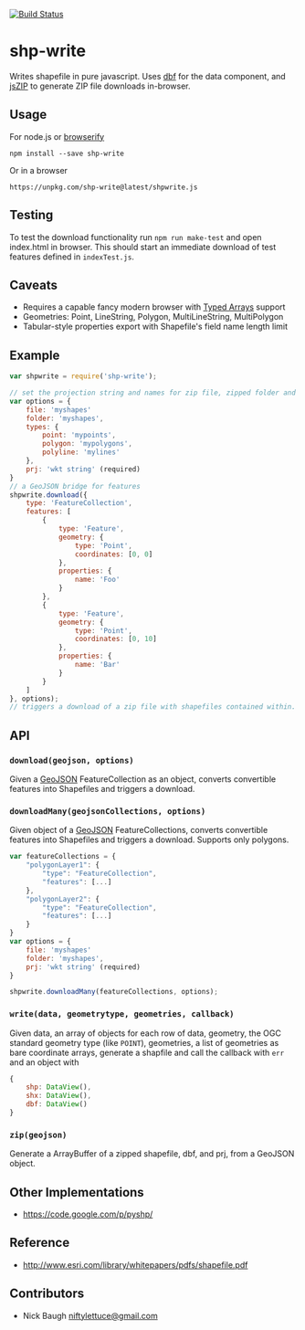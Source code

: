 [![Build Status](https://secure.travis-ci.org/mapbox/shp-write.svg?branch=master)](http://travis-ci.org/mapbox/shp-write)

# shp-write

Writes shapefile in pure javascript. Uses [dbf](https://github.com/tmcw/dbf)
for the data component, and [jsZIP](http://stuk.github.io/jszip/) to generate
ZIP file downloads in-browser.

## Usage

For node.js or [browserify](https://github.com/substack/node-browserify)

    npm install --save shp-write

Or in a browser

    https://unpkg.com/shp-write@latest/shpwrite.js

## Testing

To test the download functionality run `npm run make-test` and open index.html in browser.
This should start an immediate download of test features defined in `indexTest.js`.

## Caveats

* Requires a capable fancy modern browser with [Typed Arrays](http://caniuse.com/#feat=typedarrays)
  support
* Geometries: Point, LineString, Polygon, MultiLineString, MultiPolygon
* Tabular-style properties export with Shapefile's field name length limit

## Example

```js
var shpwrite = require('shp-write');

// set the projection string and names for zip file, zipped folder and feature types
var options = {
    file: 'myshapes'
    folder: 'myshapes',
    types: {
        point: 'mypoints',
        polygon: 'mypolygons',
        polyline: 'mylines'
    },
    prj: 'wkt string' (required)
}
// a GeoJSON bridge for features
shpwrite.download({
    type: 'FeatureCollection',
    features: [
        {
            type: 'Feature',
            geometry: {
                type: 'Point',
                coordinates: [0, 0]
            },
            properties: {
                name: 'Foo'
            }
        },
        {
            type: 'Feature',
            geometry: {
                type: 'Point',
                coordinates: [0, 10]
            },
            properties: {
                name: 'Bar'
            }
        }
    ]
}, options);
// triggers a download of a zip file with shapefiles contained within.
```

## API

### `download(geojson, options)`

Given a [GeoJSON](http://geojson.org/) FeatureCollection as an object,
converts convertible features into Shapefiles and triggers a download.

### `downloadMany(geojsonCollections, options)`

Given object of a [GeoJSON](http://geojson.org/) FeatureCollections,
converts convertible features into Shapefiles and triggers a download.
Supports only polygons.

```js
var featureCollections = {
    "polygonLayer1": {
        "type": "FeatureCollection",
        "features": [...]
    },
    "polygonLayer2": {
        "type": "FeatureCollection",
        "features": [...]
    }
}
var options = {
    file: 'myshapes'
    folder: 'myshapes',
    prj: 'wkt string' (required)
}

shpwrite.downloadMany(featureCollections, options);

```

### `write(data, geometrytype, geometries, callback)`

Given data, an array of objects for each row of data, geometry, the OGC standard
geometry type (like `POINT`), geometries, a list of geometries as bare coordinate
arrays, generate a shapfile and call the callback with `err` and an object with

```js
{
    shp: DataView(),
    shx: DataView(),
    dbf: DataView()
}
```

### `zip(geojson)`

Generate a ArrayBuffer of a zipped shapefile, dbf, and prj, from a GeoJSON
object.

## Other Implementations

* https://code.google.com/p/pyshp/

## Reference

* http://www.esri.com/library/whitepapers/pdfs/shapefile.pdf

## Contributors

* Nick Baugh <niftylettuce@gmail.com>
